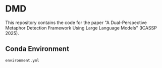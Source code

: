 # DMD

This repository contains the code for the paper "A Dual-Perspective Metaphor Detection Framework Using Large Language Models" (ICASSP 2025).

## Conda Environment

```bash
environment.yml
```


